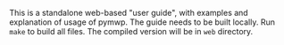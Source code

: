 This is a standalone web-based "user guide", with examples and explanation of usage of pymwp.
The guide needs to be built locally. Run `make` to build all files.
The compiled version will be in `web` directory.